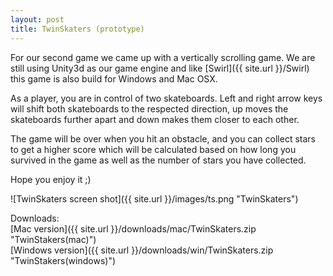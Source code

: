 ```yaml
---
layout: post
title: TwinSkaters (prototype)
---
```


For our second game we came up with a vertically scrolling game. We are still using Unity3d as our game engine and like [Swirl]({{ site.url }}/Swirl) this game is also build for Windows and Mac OSX. 

As a player, you are in control of two skateboards. Left and right arrow keys will shift both skateboards to the respected direction, up moves the skateboards further apart and down makes them closer to each other.

The game will be over when you hit an obstacle, and you can collect stars to get a higher score which will be calculated based on how long you survived in the game as well as the number of stars you have collected.

Hope you enjoy it ;)

![TwinSkaters screen shot]({{ site.url }}/images/ts.png "TwinSkaters")

Downloads:  
[Mac version]({{ site.url }}/downloads/mac/TwinSkaters.zip "TwinStakers(mac)")  
[Windows version]({{ site.url }}/downloads/win/TwinSkaters.zip "TwinStakers(windows)")  
